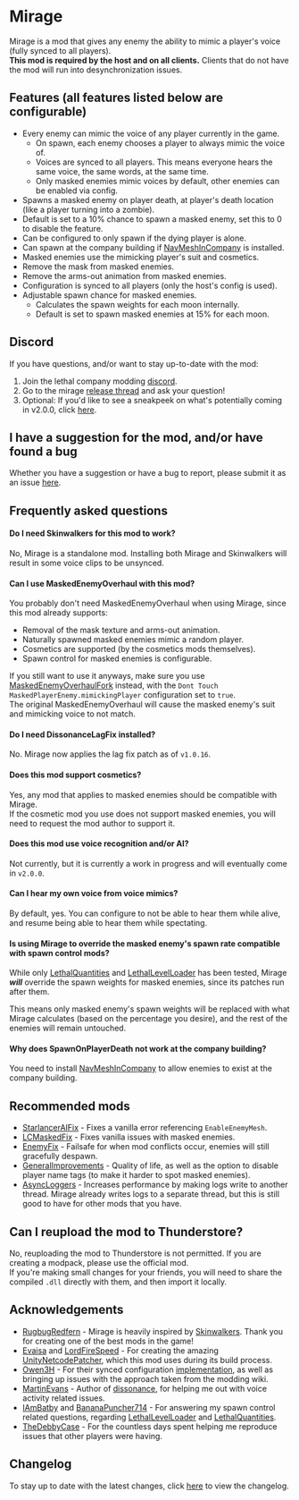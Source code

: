 # Mirage

Mirage is a mod that gives any enemy the ability to mimic a player's voice (fully synced to all players).  
**This mod is required by the host and on all clients.** Clients that do not have the mod will run into desynchronization issues.

## Features (all features listed below are configurable)

- Every enemy can mimic the voice of any player currently in the game.
  - On spawn, each enemy chooses a player to always mimic the voice of.
  - Voices are synced to all players. This means everyone hears the same voice, the same words, at the same time.
  - Only masked enemies mimic voices by default, other enemies can be enabled via config.
-  Spawns a masked enemy on player death, at player's death location (like a player turning into a zombie).
  - Default is set to a 10% chance to spawn a masked enemy, set this to 0 to disable the feature.
  - Can be configured to only spawn if the dying player is alone.
  - Can spawn at the company building if [NavMeshInCompany](https://thunderstore.io/c/lethal-company/p/Kittenji/NavMeshInCompany/) is installed.
- Masked enemies use the mimicking player's suit and cosmetics.
- Remove the mask from masked enemies.
- Remove the arms-out animation from masked enemies.
- Configuration is synced to all players (only the host's config is used).
- Adjustable spawn chance for masked enemies.
  - Calculates the spawn weights for each moon internally.
  - Default is set to spawn masked enemies at 15% for each moon.

## Discord

If you have questions, and/or want to stay up-to-date with the mod:

1. Join the lethal company modding [discord](https://discord.gg/lcmod).
2. Go to the mirage [release thread](https://discord.com/channels/1168655651455639582/1200695291972685926) and ask your question!
3. Optional: If you'd like to see a sneakpeek on what's potentially coming in v2.0.0, click [here](https://discord.com/channels/1168655651455639582/1200695291972685926/1210038530160599060).

##  I have a suggestion for the mod, and/or have found a bug

Whether you have a suggestion or have a bug to report, please submit it as an issue [here](https://github.com/qwbarch/lc-mirage/issues/new).

## Frequently asked questions

#### Do I need Skinwalkers for this mod to work?

No, Mirage is a standalone mod. Installing both Mirage and Skinwalkers will result in some voice clips to be unsynced.

#### Can I use MaskedEnemyOverhaul with this mod?

You probably don't need MaskedEnemyOverhaul when using Mirage, since this mod already supports:
- Removal of the mask texture and arms-out animation.
- Naturally spawned masked enemies mimic a random player.
- Cosmetics are supported (by the cosmetics mods themselves).
- Spawn control for masked enemies is configurable.

If you still want to use it anyways, make sure you use [MaskedEnemyOverhaulFork](https://thunderstore.io/c/lethal-company/p/Coppertiel/MaskedEnemyOverhaulFork/) instead,
with the ``Dont Touch MaskedPlayerEnemy.mimickingPlayer`` configuration set to ``true``.  
The original MaskedEnemyOverhaul will cause the masked enemy's suit and mimicking voice to not match.  

#### Do I need DissonanceLagFix installed?

No. Mirage now applies the lag fix patch as of ``v1.0.16``.

#### Does this mod support cosmetics?

Yes, any mod that applies to masked enemies should be compatible with Mirage.  
If the cosmetic mod you use does not support masked enemies, you will need to request the mod author to support it.

#### Does this mod use voice recognition and/or AI?

Not currently, but it is currently a work in progress and will eventually come in ``v2.0.0``.

#### Can I hear my own voice from voice mimics?

By default, yes. You can configure to not be able to hear them while alive, and resume being able to hear them while spectating.  

#### Is using Mirage to override the masked enemy's spawn rate compatible with spawn control mods?

While only [LethalQuantities](https://thunderstore.io/c/lethal-company/p/BananaPuncher714/LethalQuantities/) and [LethalLevelLoader](https://thunderstore.io/c/lethal-company/p/IAmBatby/LethalLevelLoader/) has been tested, Mirage ***will*** override the spawn weights for masked enemies, since its patches run after them.

This means only masked enemy's spawn weights will be replaced with what Mirage calculates (based on the percentage you desire), and the rest of the enemies
will remain untouched.

#### Why does SpawnOnPlayerDeath not work at the company building?

You need to install [NavMeshInCompany](https://thunderstore.io/c/lethal-company/p/Kittenji/NavMeshInCompany/) to allow enemies to exist at the company building.

## Recommended mods

- [StarlancerAIFix](https://thunderstore.io/c/lethal-company/p/AudioKnight/StarlancerAIFix/) - Fixes a vanilla error referencing ``EnableEnemyMesh``.
- [LCMaskedFix](https://thunderstore.io/c/lethal-company/p/kuba6000/LC_Masked_Fix/) - Fixes vanilla issues with masked enemies.
- [EnemyFix](https://thunderstore.io/c/lethal-company/p/SZAKI/EnemyFix/) - Failsafe for when mod conflicts occur, enemies will still gracefully despawn.
- [GeneralImprovements](https://thunderstore.io/c/lethal-company/p/ShaosilGaming/GeneralImprovements/) - Quality of life, as well as the option to disable player name tags (to make it harder to spot masked enemies).
- [AsyncLoggers](https://thunderstore.io/c/lethal-company/p/mattymatty/AsyncLoggers/) - Increases performance by making logs write to another thread. Mirage already
   writes logs to a separate thread, but this is still good to have for other mods that you have.

## Can I reupload the mod to Thunderstore?

No, reuploading the mod to Thunderstore is not permitted. If you are creating a modpack, please use the official mod.  
If you're making small changes for your friends, you will need to share the compiled ``.dll`` directly with them, and then import it locally.

## Acknowledgements

- [RugbugRedfern](https://rugbug.net) - Mirage is heavily inspired by [Skinwalkers](https://thunderstore.io/c/lethal-company/p/RugbugRedfern/Skinwalkers/). Thank you for creating one of the best mods in the game!
- [Evaisa](https://github.com/EvaisaDev) and [LordFireSpeed](https://github.com/Lordfirespeed) - For creating the amazing [UnityNetcodePatcher](https://github.com/EvaisaDev/UnityNetcodePatcher), which this mod uses during its build process.
- [Owen3H](https://github.com/Owen3H) - For their synced configuration [implementation](https://gist.github.com/Owen3H/c73e09314ed71b254256cbb15fd8c51e/5f314116ccd2ba3e5a2a38f01cf889dc674f2cfa), as well as bringing up issues with the approach taken from the modding wiki.
- [MartinEvans](https://github.com/martindevans) - Author of [dissonance](https://placeholder-software.co.uk/dissonance/docs/index.html), for helping me out with voice activity related issues.
- [IAmBatby](https://github.com/IAmBatby) and [BananaPuncher714](https://github.com/BananaPuncher714) - For answering my spawn control related questions, regarding [LethalLevelLoader](https://thunderstore.io/c/lethal-company/p/IAmBatby/LethalLevelLoader/) and [LethalQuantities](https://thunderstore.io/c/lethal-company/p/BananaPuncher714/LethalQuantities/).
- [TheDebbyCase](https://thunderstore.io/c/lethal-company/p/deB) - For the countless days spent helping me reproduce issues that other players were having.

## Changelog

To stay up to date with the latest changes, click [here](https://thunderstore.io/c/lethal-company/p/qwbarch/Mirage/changelog) to view the changelog.
